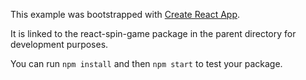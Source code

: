 This example was bootstrapped with [Create React App](https://github.com/facebook/create-react-app).

It is linked to the react-spin-game package in the parent directory for development purposes.

You can run `npm install` and then `npm start` to test your package.
